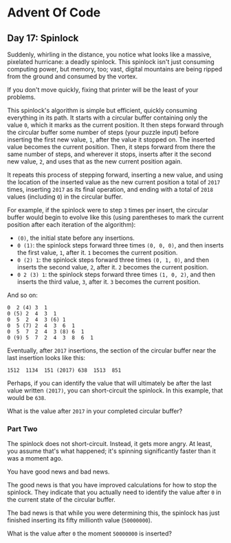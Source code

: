 # Advent Of Code

## Day 17: Spinlock

Suddenly, whirling in the distance, you notice what looks like a massive,
pixelated hurricane: a deadly spinlock. This spinlock isn't just consuming
computing power, but memory, too; vast, digital mountains are being ripped from
the ground and consumed by the vortex.

If you don't move quickly, fixing that printer will be the least of your
problems.

This spinlock's algorithm is simple but efficient, quickly consuming everything
in its path. It starts with a circular buffer containing only the value `0`,
which it marks as the current position. It then steps forward through the
circular buffer some number of steps (your puzzle input) before inserting the
first new value, `1`, after the value it stopped on. The inserted value becomes
the current position. Then, it steps forward from there the same number of
steps, and wherever it stops, inserts after it the second new value, `2`, and
uses that as the new current position again.

It repeats this process of stepping forward, inserting a new value, and using
the location of the inserted value as the new current position a total of `2017`
times, inserting `2017` as its final operation, and ending with a total of
`2018` values (including `0`) in the circular buffer.

For example, if the spinlock were to step `3` times per insert, the circular
buffer would begin to evolve like this (using parentheses to mark the current
position after each iteration of the algorithm):

- `(0)`, the initial state before any insertions.
- `0 (1)`: the spinlock steps forward three times `(0, 0, 0)`, and then inserts
  the first value, `1`, after it. `1` becomes the current position.
- `0 (2) 1`: the spinlock steps forward three times `(0, 1, 0)`, and then
  inserts the second value, `2`, after it. `2` becomes the current position.
- `0 2 (3) 1`: the spinlock steps forward three times `(1, 0, 2)`, and then
  inserts the third value, `3`, after it. `3` becomes the current position.

And so on:

```
0  2 (4) 3  1
0 (5) 2  4  3  1
0  5  2  4  3 (6) 1
0  5 (7) 2  4  3  6  1
0  5  7  2  4  3 (8) 6  1
0 (9) 5  7  2  4  3  8  6  1
```

Eventually, after `2017` insertions, the section of the circular buffer near the
last insertion looks like this:

```
1512  1134  151 (2017) 638  1513  851
```

Perhaps, if you can identify the value that will ultimately be after the last
value written `(2017)`, you can short-circuit the spinlock. In this example,
that would be `638`.

What is the value after `2017` in your completed circular buffer?

### Part Two

The spinlock does not short-circuit. Instead, it gets more angry. At least, you
assume that's what happened; it's spinning significantly faster than it was a
moment ago.

You have good news and bad news.

The good news is that you have improved calculations for how to stop the
spinlock. They indicate that you actually need to identify the value after `0`
in the current state of the circular buffer.

The bad news is that while you were determining this, the spinlock has just
finished inserting its fifty millionth value (`50000000`).

What is the value after `0` the moment `50000000` is inserted?
